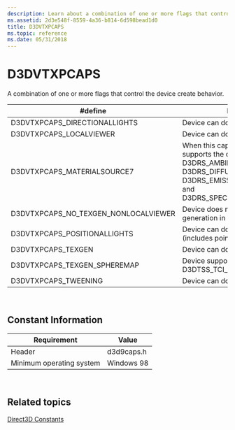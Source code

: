 ```yaml
---
description: Learn about a combination of one or more flags that control the device create behavior in the D3DVTXPCAPS constant.
ms.assetid: 2d3e548f-8559-4a36-b814-6d598bead1d0
title: D3DVTXPCAPS
ms.topic: reference
ms.date: 05/31/2018
---
```


# D3DVTXPCAPS

A combination of one or more flags that control the device create behavior.



| \#define                                | Description                                                                                                                                                                                        |
|-----------------------------------------|----------------------------------------------------------------------------------------------------------------------------------------------------------------------------------------------------|
| D3DVTXPCAPS\_DIRECTIONALLIGHTS          | Device can do directional lights.                                                                                                                                                                  |
| D3DVTXPCAPS\_LOCALVIEWER                | Device can do local viewer.                                                                                                                                                                        |
| D3DVTXPCAPS\_MATERIALSOURCE7            | When this cap is set, the device supports the color material states: D3DRS\_AMBIENTMATERIALSOURCE, D3DRS\_DIFFUSEMATERIALSOURCE, D3DRS\_EMISSIVEMATERIALSOURCE, and D3DRS\_SPECULARMATERIALSOURCE. |
| D3DVTXPCAPS\_NO\_TEXGEN\_NONLOCALVIEWER | Device does not support texture generation in non-local viewer mode.                                                                                                                               |
| D3DVTXPCAPS\_POSITIONALLIGHTS           | Device can do positional lights (includes point and spot).                                                                                                                                         |
| D3DVTXPCAPS\_TEXGEN                     | Device can do texgen.                                                                                                                                                                              |
| D3DVTXPCAPS\_TEXGEN\_SPHEREMAP          | Device supports D3DTSS\_TCI\_SPHEREMAP.                                                                                                                                                            |
| D3DVTXPCAPS\_TWEENING                   | Device can do vertex tweening.                                                                                                                                                                     |



 

## Constant Information



| Requirement                         | Value           |
|--------------------------|------------|
| Header                   | d3d9caps.h |
| Minimum operating system | Windows 98 |



 

## Related topics

<dl> <dt>

[Direct3D Constants](dx9-graphics-reference-d3d-constants.md)
</dt> </dl>

 

 



